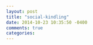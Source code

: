 ```yaml
---
layout: post
title: "social-kindling"
date: 2014-10-23 10:35:50 -0400
comments: true
categories: 
---
```

